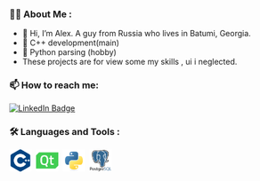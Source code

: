 ### 👩‍💻  About Me :
- 👋 Hi, I’m Alex. A guy from Russia who lives in Batumi, Georgia.
- 👀 C++ development(main)
- 👀 Python parsing (hobby)
- These projects are for view some my skills , ui i neglected.

### 📫 How to reach me:
<div id="badges">
    <a href="https://www.linkedin.com/in/alexey-sokolov-developer/">
      <img src="https://img.shields.io/badge/LinkedIn-blue?style=for-the-badge&logo=linkedin&logoColor=white" alt="LinkedIn Badge"/>
    </a>
</div>


### :hammer_and_wrench: Languages and Tools :
<div>
  <img src="https://github.com/devicons/devicon/blob/master/icons/cplusplus/cplusplus-plain.svg" title="C++" alt="C++" width="40" height="40"/>&nbsp;
  <img src="https://github.com/devicons/devicon/blob/master/icons/qt/qt-original.svg" title="Qt" alt="Qt" width="40" height="40"/>&nbsp;
  <img src="https://github.com/devicons/devicon/blob/master/icons/python/python-original.svg" title="Qt" alt="Qt" width="40" height="40"/>&nbsp;
  <img src="https://github.com/devicons/devicon/blob/master/icons/postgresql/postgresql-original-wordmark.svg" title="Qt" alt="Qt" width="40" height="40"/>&nbsp;

</div>


<!---
AlexeyProg/AlexeyProg is a ✨ special ✨ repository because its `README.md` (this file) appears on your GitHub profile.
You can click the Preview link to take a look at your changes.
--->
